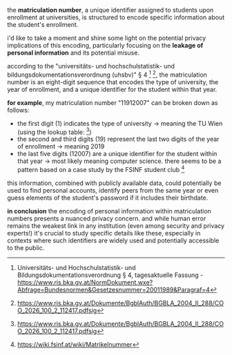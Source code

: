 the **matriculation number**, a unique identifier assigned to students upon enrollment at universities, is structured to encode specific information about the student's enrollment.

i'd like to take a moment and shine some light on the potential privacy implications of this encoding, particularly focusing on the **leakage of personal information** and its potential misuse.

according to the "universitäts- und hochschulstatistik- und bildungsdokumentationsverordnung (uhsbv)" § 4 [^legal1] [^legal2], the matriculation number is an eight-digit sequence that encodes the type of university, the year of enrollment, and a unique identifier for the student within that year.

**for example**, my matriculation number "11912007" can be broken down as follows:

- the first digit (1) indicates the type of university → meaning the TU Wien (using the lookup table: [^legal2])
- the second and third digits (19) represent the last two digits of the year of enrollment → meaning 2019
- the last five digits (12007) are a unique identifier for the student within that year → most likely meaning computer science. there seems to be a pattern based on a case study by the FSINF student club [^fsinf]

this information, combined with publicly available data, could potentially be used to find personal accounts, identify peers from the same year or even guess elements of the student's password if it includes their birthdate.

**in conclusion** the encoding of personal information within matriculation numbers presents a nuanced privacy concern. and while human error remains the weakest link in any institution (even among security and privacy experts!) it's crucial to study specific details like these, especially in contexts where such identifiers are widely used and potentially accessible to the public.

[^legal1]: Universitäts- und Hochschulstatistik- und Bildungsdokumentationsverordnung § 4, tagesaktuelle Fassung - https://www.ris.bka.gv.at/NormDokument.wxe?Abfrage=Bundesnormen&Gesetzesnummer=20011989&Paragraf=4

[^legal2]: https://www.ris.bka.gv.at/Dokumente/BgblAuth/BGBLA_2004_II_288/COO_2026_100_2_112417.pdfsig

[^fsinf]: https://wiki.fsinf.at/wiki/Matrikelnummer
